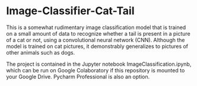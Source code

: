 # Image-Classifier-Cat-Tail

This is a somewhat rudimentary image classification model that is trained on a small amount of data to recognize whether a tail is present in a picture of a cat or not, using a convolutional neural network (CNN). Although the model is trained on cat pictures, it demonstrably generalizes to pictures of other animals such as dogs.

The project is contained in the Jupyter notebook ImageClassification.ipynb, which can be run on Google Colaboratory if this repository is mounted to your Google Drive. Pycharm Professional is also an option.
